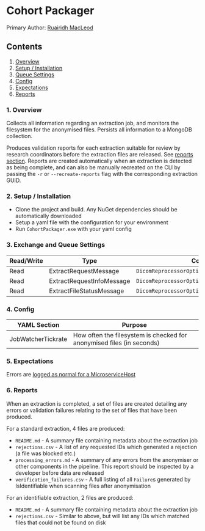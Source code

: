 # Cohort Packager

Primary Author: [Ruairidh MacLeod](https://github.com/rkm)

## Contents

 1. [Overview](#1-overview)
 2. [Setup / Installation](#2-setup--installation)
 3. [Queue Settings](#3-queue-settings)
 4. [Config](#4-config)
 5. [Expectations](#5-expectations)
 6. [Reports](#6-reports)

### 1. Overview

Collects all information regarding an extraction job, and monitors the filesystem for the anonymised files. Persists all information to a MongoDB collection.

Produces validation reports for each extraction suitable for review by research coordinators before the extraction files are released. See [reports section](#6-reports). Reports are created automatically when an extraction is detected as being complete, and can also be manually recreated on the CLI by passing the `-r` or `--recreate-reports` flag with the corresponding extraction GUID.

### 2. Setup / Installation

- Clone the project and build. Any NuGet dependencies should be automatically downloaded
- Setup a yaml file with the configuration for your environment
- Run `CohortPackager.exe` with your yaml config

### 3. Exchange and Queue Settings

| Read/Write | Type | Config setting |
| ------------- | ------------- |------------- |
|Read|ExtractRequestMessage|`DicomReprocessorOptions.ExtractRequestInfoOptions`|
|Read|ExtractRequestInfoMessage|`DicomReprocessorOptions.ExtractFilesInfoOptions`|
|Read|ExtractFileStatusMessage | `DicomReprocessorOptions.AnonImageStatusOptions` |

### 4. Config

| YAML Section  | Purpose |
| ------------- | ------------- |
|JobWatcherTickrate|How often the filesystem is checked for anonymised files (in seconds)|

### 5. Expectations

Errors are [logged as normal for a MicroserviceHost](../../common/Smi.Common/README.md#logging)

### 6. Reports

When an extraction is completed, a set of files are created detailing any errors or validation failures relating to the set of files that have been produced.

For a standard extraction, 4 files are produced:
-	`README.md` - A summary file containing metadata about the extraction job
-	`rejections.csv` - A list of any requested IDs which generated a rejection (a file was blocked etc.)
-	`processing_errors.md` - A summary of any errors from the anonymiser or other components in the pipeline. This report should be inspected by a developer before data are released
-	`verification_failures.csv` - A full listing of all `Failure`s generated by IsIdentifiable when scanning files after anonymisation

For an identifiable extraction, 2 files are produced:
-	`README.md` - A summary file containing metadata about the extraction job
-	`rejections.csv` - Similar to above, but will list any IDs which matched files that could not be found on disk